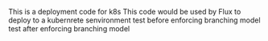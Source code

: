 This is a deployment code for k8s
This code would be used by Flux to deploy to a kubernrete senvironment
test before enforcing branching model
test after enforcing branching model
